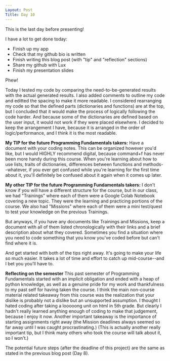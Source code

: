 ```yaml
---
Layout: Post
Title: Day 10
---
```


This is the last day before presenting!

I have a lot to get done today:
- Finish up my app
- Check that my github bio is written
- Finish writing this blog post (with "tip" and "reflection" sections)
- Share my github with Lux
- Finish my presentation slides

Phew!

Today I tested my code by comparing the need-to-be-generated results with the actual generated results.
I also added comments to outline my code and editted the spacing to make it more readable.
I considered rearranging my code so that the defined parts (dictionaries and functions) are at the top, but I concluded that it would make the process of logically following the code harder. And because some of the dictionaries are defined based on the user input, it would not work if they were placed elsewhere. I decided to keep the arrangement I have, because it is arranged in the order of logic/performance, and I think it is the most readable.


**My TIP for the future Programming Fundamentals takers:**
Have a document with your coding notes.
This can be organized however you'd like, but I would HIGHLY recommend digital, because command+f has never been more handy during this course.
When you're learning about how to use lists, traits of dictionaries, differences between functions and methods--whatever,
if you ever get confused while you're learning for the first time about it, you'll definitely be confused about it again when it comes up later.

**My other TIP for the future Programming Fundamentals takers:**
I don't know if you will have a different structure for the course, but in our class, we had "Trainings" where each of them were a Google Colab Notebook covering a new topic.
They were the learning and practicing portions of the course.
We also had "Missions" where each of them were a mini test/quest to test your knowledge on the previous Trainings.

But anyways, if you have any documents like Trainings and Missions, keep a document with all of them listed chronologically with their links and a brief description about what they covered.
Sometimes you find a situation where you need to code something that you know you've coded before but can't find where it is.

And get started with both of the tips right away. It's going to make your life so much easier.
It takes a lot of time and effort to catch up mid-course--and I bet you you'll have to.

**Reflecting on the semester**
This past semester of Programming Fundamentals started with an implicit obligation and ended with a heap of python knowledge, as well as a genuine pride for my work and thankfulness to my past self for having taken the course.
I think the main non-course material related takeaway from this course was the realization that your dislike is probably not a dislike but an unsupported assumption.
I thought I hated coding after taking a looooong unit on html in 5th grade. But clearly I hadn't really learned anything enough of coding to make that judgement, because I enjoy it now.
Another important takeaway is the importance of starting assignments right away (the Mission deadlines always seemed so far away until I was caught procrastinating.)
(This is actually another really important tip, but I think many others who took the course will talk about it, so I won't.)

The potential future steps (after the deadline of this project) are the same as stated in the previous blog post (Day 8).
